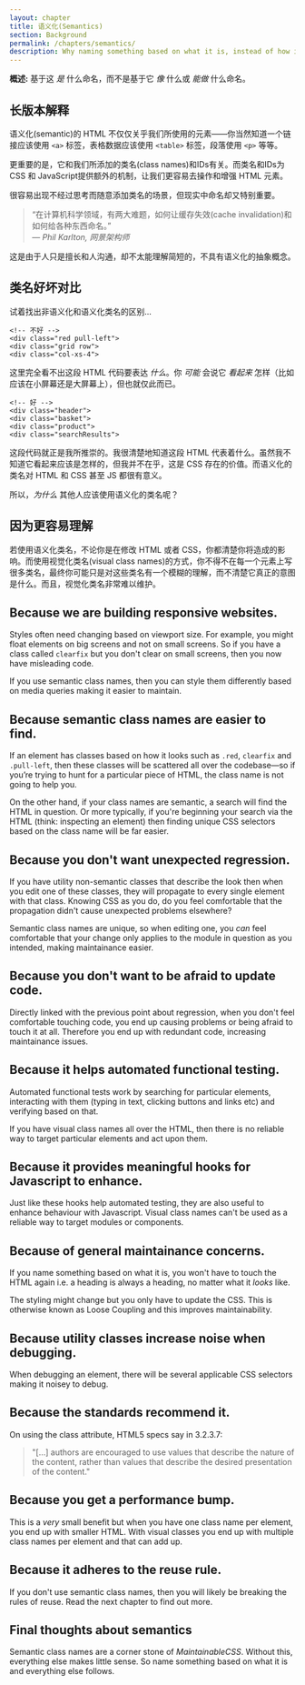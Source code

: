 ```yaml
---
layout: chapter
title: 语义化(Semantics)
section: Background
permalink: /chapters/semantics/
description: Why naming something based on what it is, instead of how it looks or behaves is a cornerstone of writing well architected and maintainable CSS code.
---
```


**概述:** 基于这 *是* 什么命名，而不是基于它 *像* 什么或 *能做* 什么命名。

## 长版本解释

语义化(semantic)的 HTML 不仅仅关乎我们所使用的元素&mdash;&mdash;你当然知道一个链接应该使用 `<a>` 标签，表格数据应该使用 `<table>` 标签，段落使用 `<p>` 等等。

更重要的是，它和我们所添加的类名(class names)和IDs有关。而类名和IDs为 CSS 和 JavaScript提供额外的机制，让我们更容易去操作和增强 HTML 元素。

很容易出现不经过思考而随意添加类名的场景，但现实中命名却又特别重要。


> &ldquo;在计算机科学领域，有两大难题，如何让缓存失效(cache invalidation)和如何给各种东西命名。&rdquo;
<br>&mdash; <cite>Phil Karlton, 网景架构师</cite>

这是由于人只是擅长和人沟通，却不太能理解简短的，不具有语义化的抽象概念。

## 类名好坏对比

试着找出非语义化和语义化类名的区别...

	<!-- 不好 -->
	<div class="red pull-left">
	<div class="grid row">
	<div class="col-xs-4">

这里完全看不出这段 HTML 代码要表达 *什么*。你 *可能* 会说它 *看起来* 怎样（比如应该在小屏幕还是大屏幕上），但也就仅此而已。

	<!-- 好 -->
	<div class="header">
	<div class="basket">
	<div class="product">
	<div class="searchResults">

这段代码就正是我所推崇的。我很清楚地知道这段 HTML 代表着什么。虽然我不知道它看起来应该是怎样的，但我并不在乎，这是 CSS 存在的价值。而语义化的类名对 HTML 和 CSS 甚至 JS 都很有意义。

所以，*为什么* 其他人应该使用语义化的类名呢？

## 因为更容易理解

若使用语义化类名，不论你是在修改 HTML 或者 CSS，你都清楚你将造成的影响。而使用视觉化类名(visual class names)的方式，你不得不在每一个元素上写很多类名，最终你可能只是对这些类名有一个模糊的理解，而不清楚它真正的意图是什么。而且，视觉化类名非常难以维护。

## Because we are building responsive websites.

Styles often need changing based on viewport size. For example, you might float elements on big screens and not on small screens. So if you have a class called `clearfix` but you don't clear on small screens, then you now have misleading code.

If you use semantic class names, then you can style them differently based on media queries making it easier to maintain.

## Because semantic class names are easier to find.

If an element has classes based on how it looks such as `.red`, `clearfix` and `.pull-left`, then these classes will be scattered all over the codebase&mdash;so if you’re trying to hunt for a particular piece of HTML, the class name is not going to help you.

On the other hand, if your class names are semantic, a search will find the HTML in question. Or more typically, if you're beginning your search via the HTML (think: inspecting an element) then finding unique CSS selectors based on the class name will be far easier.

## Because you don't want unexpected regression.

If you have utility non-semantic classes that describe the look then when you edit one of these classes, they will propagate to every single element with that class. Knowing CSS as you do, do you feel comfortable that the propagation didn't cause unexpected problems elsewhere?

Semantic class names are unique, so when editing one, you *can* feel comfortable that your change only applies to the module in question as you intended, making maintainance easier.

## Because you don't want to be afraid to update code.

Directly linked with the previous point about regression, when you don't feel comfortable touching code, you end up causing problems or being afraid to touch it at all. Therefore you end up with redundant code, increasing maintainance issues.

## Because it helps automated functional testing.

Automated functional tests work by searching for particular elements, interacting with them (typing in text, clicking buttons and links etc) and verifying based on that.

If you have visual class names all over the HTML, then there is no reliable way to target particular elements and act upon them.

## Because it provides meaningful hooks for Javascript to enhance.

Just like these hooks help automated testing, they are also useful to enhance behaviour with Javascript. Visual class names can't be used as a reliable way to target modules or components.

## Because of general maintainance concerns.

If you name something based on what it is, you won't have to touch the HTML again i.e. a heading is always a heading, no matter what it *looks* like.

The styling might change but you only have to update the CSS. This is otherwise known as Loose Coupling and this improves maintainability.

## Because utility classes increase noise when debugging.

When debugging an element, there will be several applicable CSS selectors making it noisey to debug.

## Because the standards recommend it.

On using the class attribute, HTML5 specs say in 3.2.3.7:

> "[...] authors are encouraged to use values that describe the nature of the content, rather than values that describe the desired presentation of the content."

## Because you get a performance bump.

This is a *very* small benefit but when you have one class name per element, you end up with smaller HTML. With visual classes you end up with multiple class names per element and that can add up.

## Because it adheres to the reuse rule.

If you don't use semantic class names, then you will likely be breaking the rules of reuse. Read the next chapter to find out more.

<!--## Why? Because visual class names might declare the same property!

It's likely that several different utility classes could refer to the same property meaning order matters and performance degrades.

Think of an example of this.
-->

## Final thoughts about semantics

Semantic class names are a corner stone of *MaintainableCSS*. Without this, everything else makes little sense. So name something based on what it is and everything else follows.
